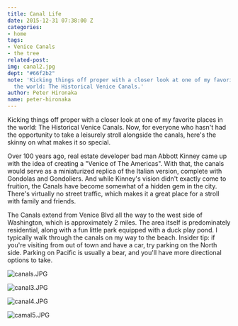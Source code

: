 ```yaml
---
title: Canal Life
date: 2015-12-31 07:38:00 Z
categories:
- home
tags:
- Venice Canals
- the tree
related-post: 
img: canal2.jpg
dept: "#66f2b2"
note: 'Kicking things off proper with a closer look at one of my favorite places in
  the world: The Historical Venice Canals.'
author: Peter Hironaka
name: peter-hironaka
---
```


Kicking things off proper with a closer look at one of my favorite places in the world: The Historical Venice Canals. Now, for everyone who hasn't had the opportunity to take a leisurely stroll alongside the canals, here's the skinny on what makes it so special.

Over 100 years ago, real estate developer bad man Abbott Kinney came up with the idea of creating a "Venice of The Americas". With that, the canals would serve as a miniaturized replica of the Italian version, complete with Gondolas and Gondoliers. And while Kinney's vision didn't exactly come to fruition, the Canals have become somewhat of a hidden gem in the city. There's virtually no street traffic, which makes it a great place for a stroll with family and friends.

The Canals extend from Venice Blvd all the way to the west side of Washington, which is approximately 2 miles. The area itself is predominately residential, along with a fun little park equipped with a duck play pond. I typically walk through the canals on my way to the beach. Insider tip: if you're visiting from out of town and have a car, try parking on the North side. Parking on Pacific is usually a bear, and you'll have more directional options to take.

![canals.JPG](/uploads/canals.jpg)

![canal3.JPG](/uploads/canal3.jpg)

![canal4.JPG](/uploads/canal4.jpg)

![camal5.JPG](/uploads/camal5.jpg)
